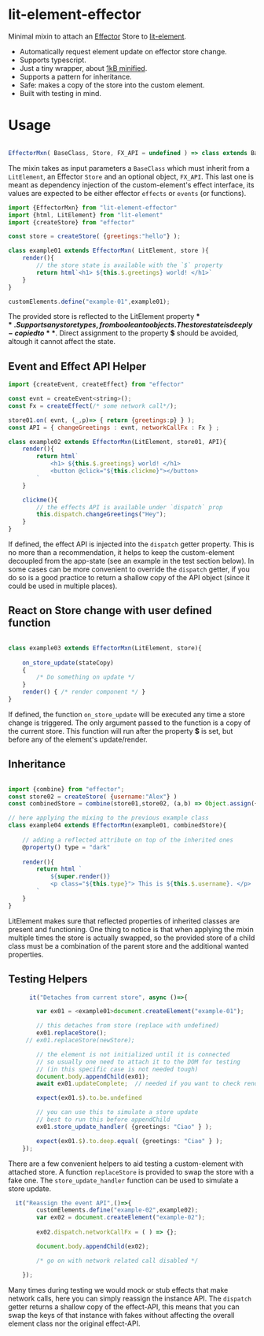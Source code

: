 # lit-element-effector
Minimal mixin to attach an [Effector](https://effector.now.sh/) Store to [lit-element](https://lit-element.polymer-project.org/).

- Automatically request element update on effector store change.
- Supports typescript.
- Just a tiny wrapper, about [1kB minified](https://bundlephobia.com/result?p=lit-element-effector@latest).
- Supports a pattern for inheritance.
- Safe: makes a copy of the store into the custom element.
- Built with testing in mind.

# Usage 

```ts

EffectorMxn( BaseClass, Store, FX_API = undefined ) => class extends BaseClass

```
The mixin takes as input parameters a `BaseClass` which must inherit from a `LitElement`, an Effector `Store` and an optional object, `FX_API`.
This last one is meant as dependency injection of the custom-element's effect interface, its values are expected to be 
either effector `effects` or `events` (or functions).


```js
import {EffectorMxn} from "lit-element-effector"
import {html, LitElement} from "lit-element"
import {createStore} from "effector"

const store = createStore( {greetings:"hello"} );

class example01 extends EffectorMxn( LitElement, store ){
    render(){
        // the store state is available with the `$` property
        return html`<h1> ${this.$.greetings} world! </h1>`
    }
}

customElements.define("example-01",example01);
```
The provided store is reflected to the LitElement property **$**. Supports any store types, from boolean to objects. 
The store state is deeply-copied to **$**. Direct assignment to the property **$** should be avoided, altough it cannot affect the state.


## Event and Effect API Helper

```js
import {createEvent, createEffect} from "effector"

const evnt = createEvent<string>();
const Fx = createEffect(/* some network call*/);

store01.on( evnt, (_,p)=> { return {greetings:p} } );
const API = { changeGreetings : evnt, networkCallFx : Fx } ;

class example02 extends EffectorMxn(LitElement, store01, API){
    render(){
        return html`
            <h1> ${this.$.greetings} world! </h1>
            <button @click="${this.clickme}"></button>
        `
    }

    clickme(){
        // the effects API is available under `dispatch` prop
        this.dispatch.changeGreetings("Hey");
    }
}

```

If defined, the effect API is injected into the `dispatch` getter property. This is no more than a recommendation, 
it helps to keep the custom-element decoupled from the app-state (see an example in the test section below). 
In some cases can be more convenient to override the `dispatch` getter, if you do so is a good practice to return 
a shallow copy of the API object (since it could be used in multiple places).

## React on Store change with user defined function

```js

class example03 extends EffectorMxn(LitElement, store){
    
    on_store_update(stateCopy)
    {
        /* Do something on update */
    }
    render() { /* render component */ }
}
```

If defined, the function `on_store_update` will be executed any time a store change is triggered.
The only argument passed to the function is a copy of the current store. This function will run after the property **$** is 
set, but before any of the element's update/render.

## Inheritance

```js

import {combine} from "effector";
const store02 = createStore( {username:"Alex"} )
const combinedStore = combine(store01,store02, (a,b) => Object.assign({}, a,b) );

// here applying the mixing to the previous example class
class example04 extends EffectorMxn(example01, combinedStore){ 
    
    // adding a reflected attribute on top of the inherited ones
    @property() type = "dark"
    
    render(){
        return html `
            ${super.render()}
            <p class="${this.type}"> This is ${this.$.username}. </p>
        `
    }
}

```
LitElement makes sure that reflected properties of inherited classes are present and functioning. One thing to notice is that when 
applying the mixin multiple times the store is actually swapped, so the provided store of a child class must be a combination 
of the parent store and the additional wanted properties.

## Testing Helpers

```ts
      it("Detaches from current store", async ()=>{

        var ex01 = <example01>document.createElement("example-01");

        // this detaches from store (replace with undefined)
        ex01.replaceStore(); 
     // ex01.replaceStore(newStore); 

        // the element is not initialized until it is connected
        // so usually one need to attach it to the DOM for testing
        // (in this specific case is not needed tough)
        document.body.appendChild(ex01);
        await ex01.updateComplete;  // needed if you want to check renders

        expect(ex01.$).to.be.undefined

        // you can use this to simulate a store update 
        // best to run this before appendChild
        ex01.store_update_handler( {greetings: "Ciao" } );

        expect(ex01.$).to.deep.equal( {greetings: "Ciao" } );
    });


```
There are a few convenient helpers to aid testing a custom-element with attached store. A function `replaceStore` is provided to swap the store with a fake one.
The `store_update_handler` function can be used to simulate a store update.

```js
  it("Reassign the event API",()=>{
        customElements.define("example-02",example02);
        var ex02 = document.createElement("example-02");
        
        ex02.dispatch.networkCallFx = ( ) => {};

        document.body.appendChild(ex02);

        /* go on with network related call disabled */

    });

```
Many times during testing we would mock or stub effects that make network calls, here you can simply reassign the instance API. 
The `dispatch` getter returns a shallow copy of the effect-API, this means that you can swap the keys of that instance with fakes without 
affecting the overall element class nor the original effect-API.